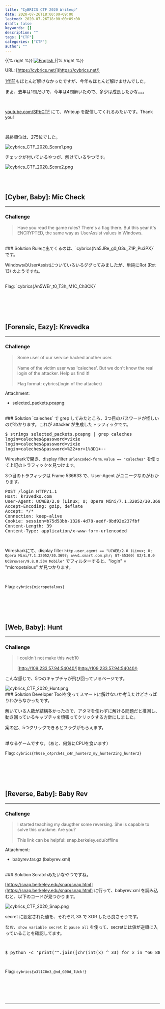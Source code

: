 ```yaml
---
title: "CyBRICS CTF 2020 Writeup"
date: 2020-07-26T18:00:00+09:00
lastmod: 2020-07-26T18:00:00+09:00
draft: false
keywords: []
description: ""
tags: ["CTF"]
categories: ["CTF"]
author: ""
---
```

{{% right %}}
<a href="https://translate.google.com/translate?hl=en&sl=ja&tl=en&u=https%3A%2F%2Fcaptureamerica.github.io%2Fwriteups%2Fpost%2Fcybrics_ctf_2020%2F">
<img src="https://captureamerica.github.io/writeups/img/En.png" alt="English">
</a>
{{% /right %}}

URL: [https://cybrics.net/](https://cybrics.net/)
<br /><br />
[1年前](https://captureamerica.github.io/writeups/post/cybrics_ctf_2019/)もほとんど解けなかったですが、今年もほとんど解けませんでした。

まぁ、去年は1問だけで、今年は4問解いたので、多少は成長したかな。。。

<br>

[youtube.com/SPbCTF](youtube.com/SPbCTF) にて、Writeup を配信してくれるみたいです。Thank you!

<br>

最終順位は、275位でした。

<img src="https://captureamerica.github.io/writeups/img/cybrics_CTF_2020_Score1.png" alt="cybrics_CTF_2020_Score1.png">


チェックが付いているやつが、解けているやつです。

<img src="https://captureamerica.github.io/writeups/img/cybrics_CTF_2020_Score2.png" alt="cybrics_CTF_2020_Score2.png">



<br /><br />
## [Cyber, Baby]: Mic Check
- - -
### Challenge
> Have you read the game rules? There's a flag there. But this year it's ENCRYPTED, the same way as UserAssist values in Windows.

<br />
### Solution
Ruleに出てくるのは、`cybrics{Na5JRe_g0_G3u_Z1P_Pu3PX}` です。

WindowsのUserAssistについていろいろググってみましたが、単純にRot (Rot 13) のようですね。

<br />
Flag: `cybrics{An5WEr_t0_T3h_M1C_Ch3CK}`



<br /><br />
<br /><br />
## [Forensic, Eazy]: Krevedka
- - -
### Challenge
> Some user of our service hacked another user.
<br /><br />
Name of the victim user was 'caleches'. But we don't know the real login of the attacker. Help us find it!
<br /><br />
Flag format: cybrics{login of the attacker}

Attachment:

- selected_packets.pcapng

<br />
### Solution
`caleches` で grep してみたところ、3つ目のパスワードが怪しいのがわかります。これが attacker が生成したトラフィックです。

<pre>
$ strings selected_packets.pcapng | grep caleches
login=caleches&password=vixie
login=caleches&password=vixie
login=caleches&password=%22+or+1%3D1+--
</pre>

Wiresharkで開き、display filter `urlencoded-form.value == "caleches"` を使って上記のトラフィックを見つけます。

3つ目のトラフィックは Frame 536633 で、User-Agent がユニークなのがわかります。

<pre>
POST /login HTTP/1.1
Host: kr3vedko.com
User-Agent: UCWEB/2.0 (Linux; U; Opera Mini/7.1.32052/30.3697; www1.smart.com.ph/; GT-S5360) U2/1.0.0 UCBrowser/9.8.0.534 Mobile
Accept-Encoding: gzip, deflate
Accept: */*
Connection: keep-alive
Cookie: session=b75d53bb-1326-4d78-aedf-9bd92e237fbf
Content-Length: 39
Content-Type: application/x-www-form-urlencoded
</pre>

<br>

Wiresharkにて、display filter `http.user_agent == "UCWEB/2.0 (Linux; U; Opera Mini/7.1.32052/30.3697; www1.smart.com.ph/; GT-S5360) U2/1.0.0 UCBrowser/9.8.0.534 Mobile"` でフィルターすると、"login" = "micropetalous" が見つかります。

<br />

Flag: `cybrics{micropetalous}`


<br /><br />
<br /><br />
## [Web, Baby]: Hunt
- - -
### Challenge
> I couldn't not make this web10
<br /><br />
[http://109.233.57.94:54040/](http://109.233.57.94:54040/)

こんな感じで、5つのキャプチャが飛び回っているページです。

<img src="https://captureamerica.github.io/writeups/img/cybrics_CTF_2020_Hunt.png" alt="cybrics_CTF_2020_Hunt.png">


<br />
### Solution
Developer Toolを使ってスマートに解けないか考えたけどさっぱりわからなかったです。

解いている人数が結構多かったので、アタマを使わずに解ける問題だと推測し、動き回っているキャプチャを頑張ってクリックする方針にしました。

案の定、5つクリックできるとフラグがもらえます。

<br/>
単なるゲームですな。（あと、何気にCPUを食います）


<br />

Flag: `cybrics{Th0se_c4p7ch4s_c4n_hunter2_my_hunter2ing_hunter2}`



<br /><br />
<br /><br />
## [Reverse, Baby]: Baby Rev
- - -
### Challenge
> I started teaching my daugther some reversing. She is capable to solve this crackme. Are you?
<br /><br />
This link can be helpful: snap.berkeley.edu/offline

Attachment:

- babyrev.tar.gz (babyrev.xml)


<br />
### Solution
Scratchみたいなやつですね。

[https://snap.berkeley.edu/snap/snap.html](https://snap.berkeley.edu/snap/snap.html) に行って、babyrev.xml を読み込むと、以下のコードが見つかります。

<img src="https://captureamerica.github.io/writeups/img/cybrics_CTF_2020_Snap.png" alt="cybrics_CTF_2020_Snap.png">

secret に設定された値を、それぞれ 33 で XOR したら良さそうです。

なお、`show variable secret` と `pause all` を使って、secretには値が逆順に入っていることを確認してます。

<br />

<pre>
$ python -c 'print("".join([chr(int(x) ^ 33) for x in "66 88 67 83 72 66 82 90 86 18 77 16 98 17 76 18 126 97 79 69 126 102 17 17 69 126 77 116 66 74 0 92".split()]))'
</pre>


<br />

Flag: `cybrics{w3l1C0m3_@nd_G00d_lUck!}`





<br /><br />
<br /><br />
- - -
<br /><br />
<br /><br />
